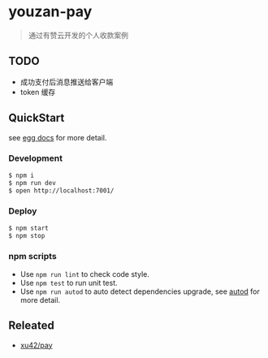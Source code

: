 # youzan-pay

> 通过有赞云开发的个人收款案例

## TODO

- 成功支付后消息推送给客户端
- token 缓存

## QuickStart

<!-- add docs here for user -->

see [egg docs][egg] for more detail.

### Development

```bash
$ npm i
$ npm run dev
$ open http://localhost:7001/
```

### Deploy

```bash
$ npm start
$ npm stop
```

### npm scripts

- Use `npm run lint` to check code style.
- Use `npm test` to run unit test.
- Use `npm run autod` to auto detect dependencies upgrade, see [autod](https://www.npmjs.com/package/autod) for more detail.


[egg]: https://eggjs.org

## Releated
- [xu42/pay](https://github.com/xu42/pay)
